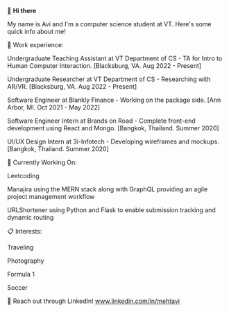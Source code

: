 👋 **Hi there**

My name is Avi and I'm a computer science student at VT. Here's some quick info about me!

🚀 Work experience:

Undergraduate Teaching Assistant at VT Department of CS - TA for Intro to Human Computer Interaction. [Blacksburg, VA. Aug 2022 - Present]

Undergraduate Researcher at VT Department of CS - Researching with AR/VR. [Blacksburg, VA. Aug 2022 - Present]

Software Engineer at Blankly Finance - Working on the package side.  [Ann Arbor, MI. Oct 2021 - May 2022]

Software Engineer Intern at Brands on Road - Complete front-end development using React and Mongo. [Bangkok, Thailand. Summer 2020]

UI/UX Design Intern at 3i-Infotech - Developing wireframes and mockups. [Bangkok, Thailand. Summer 2020]

📍 Currently Working On:

Leetcoding

Manajira using the MERN stack along with GraphQL providing an agile project management workflow

URLShortener using Python and Flask to enable submission tracking and dynamic routing

📋 Interests:

Traveling

Photography

Formula 1

Soccer

💬 Reach out through LinkedIn! www.linkedin.com/in/mehtavi
